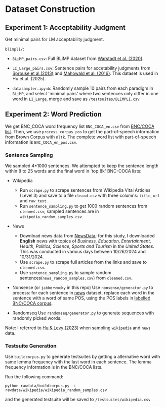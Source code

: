 # Dataset Construction

## Experiment 1: Acceptability Judgment
Get minimal pairs for LM acceptability judgment.

`blimpli/`:

- `BLiMP_pairs.csv`: Full BLiMP dataset from [Warstadt et al. (2020)](https://direct.mit.edu/tacl/article/doi/10.1162/tacl_a_00321/96452/BLiMP-The-Benchmark-of-Linguistic-Minimal-Pairs).

- `LI_Large_pairs.csv`: Sentence pairs for accetability judgments from [Sprouse et al.(2013)](https://www.sciencedirect.com/science/article/pii/S0024384113001526?casa_token=En7lS3L9HD8AAAAA:v3Vl5HIRv9HGmbXx7uMqBiMjs7FdvDJ6lwtTsYOAekvhwnCdr4CsTClZG6HQ2UyyAEXWOTGBHSs) and [Mahowald et al. (2016)](https://muse.jhu.edu/pub/24/article/629764/summary?casa_token=TuNaYv4FF-EAAAAA:TE7EgNGyf1pTe9kTgVW1uReSIo5f9k7HS7L4ZAdM31Llxyreh9bS9n_6MNeMLvGKyYazTSH4PAs). This dataset is used in Hu et al. (2025).

- `datasampler.ipynb`: Randomly sample 10 pairs from each paradigm in `BLiMP`, and select 'minimal pairs' where two sentences only differ in one word in `LI_Large`, merge and save as `/testsuites/BLIMPLI.csv`

## Experiment 2: Word Prediction


We get BNC_COCA word frequency list `BNC_COCA_en.csv` from [BNC/COCA list](https://www.eapfoundation.com/vocab/general/bnccoca/). Then, we use `process_corpus_pos` to get the part-of-speech information from Brown Corpus with `nltk`. The complete word list with part-of-speech information is `BNC_COCA_en_pos.csv`.

### Sentence Sampling
We sampled 4*1000 sentences. We attempted to keep the sentence length within 8 to 25 words and the final word in 'top 8k' BNC-COCA lists:

- Wikipedia
  - Run `scrape.py` to scrape sentences from Wikipedia Vital Articles (Level 3) and save to a file `cleand.csv` with three columns: `title`, `url` and `raw_text`.
  - Run `sentence_sampling.py` to get 1000 random sentences from `cleaned.csv`; sampled sentences are in `wikipedia_random_samples.csv`

- News
  - Download news data from [NewsData](https://newsdata.io/search-news); for this study, I downloaded **English** news with topics of *Business, Education, Entertainment, Health, Politics, Science, Sports and Tourism* in *the United States*. This was conducted in various days between 10/26/2024 and 10/31/2024.
  - Use `scrape.py` to scrape full articles from the links and save to `cleaned.csv`.
  - Use `sentence_sampling.py` to sample random sentences(`news_random_samples.csv`) from `cleaned.csv`.



- Nonsense (or `jabberwocky` in this repo)
Use `nonsense/generator.py` to process: for each sentence in [news](rawdata/news/news_random_samples.csv) dataset, replace each word in the sentence with a word of same POS, using the POS labels in [labelled BNC/COCA corpus](rawdata/BNC_COCA_en_pos.csv).



- Randomseq
Use `randomseq/generator.py` to generate sequences with randomly picked words.


Note: I referred to [Hu & Levy (2023)](https://github.com/jennhu/metalinguistic-prompting/tree/89d1b526d0ef0b955b886a9cee50883eeaee8e76/datasets) when sampling `wikipedia` and `news` data.

### Testsuite Generation

Use `buildcorpus.py` to generate testsuites by getting a alternative word with same lemma frequency with the last word in each sentence. The lemma frequency information is in the BNC/COCA lists. 

Run the following command:

`python rawdata/buildcorpus.py -i rawdata/wikipedia/wikipedia_random_samples.csv`

and the generated testsuite will be saved to `/testsuites/wikipedia.csv`





